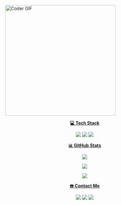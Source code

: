 <img align="center" alt="Coder GIF" width=350 src="https://miro.medium.com/max/1360/0*7Q3yvSIv_t0ioJ-Z.gif"></img>

<div align="center">
  <b><u><p align="center">💻 Tech Stack</p></b></u>
  <p align="center">
    <img src="https://img.shields.io/badge/python-3670A0?style=for-the-badge&logo=python&logoColor=ffdd54">
    <img src="https://img.shields.io/badge/koyeb-%430098.svg?style=for-the-badge&logo=koyeb&logoColor=430098">
    <img src="https://img.shields.io/badge/MongoDB-%234ea94b.svg?style=for-the-badge&logo=mongodb&logoColor=white">
  </p>
</div>

<div align="center">
  <u><b><p align="center">📊 GitHub Stats</p></b></u>
  <p align="center">
    <img src="https://github-stats-alpha.vercel.app/api/?username=BKM-TG-Info&cc=000&tc=00ff00&ic=fff000&include_all_commits=true&bc=fff" align="center">
  </p>
  <p align="center">
    <img src="https://github-readme-stats.vercel.app/api?username=BKM-TG-Info&show_icons=true&theme=highcontrast" align="center">
  </p>
  <p align="center">
    <img src="https://github-readme-stats.vercel.app/api/top-langs/?username=BKM-TG-Info&theme=highcontrast&hide_border=false&include_all_commits=true&layout=compact&count_private=true&token=GIT_TOKEN" align="center">
  </p>
</div>

<div align="center">
  <u><b><p align="center">☎️ Contact Me</p></b></u>
  <p align="center">
    <a href="https://telegram.me/DARKL0RD_TG"><img src="https://img.shields.io/badge/Telegram-%231877F2.svg?logo=Telegram&logoColor=white"></a>
    <a href="https://instagram.com/maity.speaking_"><img src="https://img.shields.io/badge/Instagram-%23E4405F.svg?logo=Instagram&logoColor=white"></a>
    <a href="https://facebook.com/61550232132439"><img src="https://img.shields.io/badge/Facebook-%231877F2.svg?logo=Facebook&logoColor=white"></a>
  </p>
</div>
